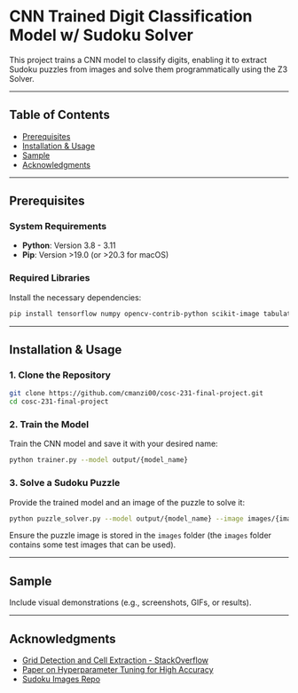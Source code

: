 # CNN Trained Digit Classification Model w/ Sudoku Solver

This project trains a CNN model to classify digits, enabling it to extract Sudoku puzzles from images and solve them programmatically using the Z3 Solver. 

---

## Table of Contents
- [Prerequisites](#prerequisites)
- [Installation & Usage](#installation--usage)
- [Sample](#sample)
- [Acknowledgments](#acknowledgments)

---

## Prerequisites

### System Requirements
- **Python**: Version 3.8 - 3.11
- **Pip**: Version >19.0 (or >20.3 for macOS)

### Required Libraries
Install the necessary dependencies:
```sh
pip install tensorflow numpy opencv-contrib-python scikit-image tabulate imutils scikit-learn matplotlib progressbar2 pandas
```

---

## Installation & Usage

### 1. Clone the Repository
```sh
git clone https://github.com/cmanzi00/cosc-231-final-project.git
cd cosc-231-final-project
```

### 2. Train the Model
Train the CNN model and save it with your desired name:
```sh
python trainer.py --model output/{model_name}
```

### 3. Solve a Sudoku Puzzle
Provide the trained model and an image of the puzzle to solve it:
```sh
python puzzle_solver.py --model output/{model_name} --image images/{image}
```
Ensure the puzzle image is stored in the `images` folder (the `images` folder contains some test images that can be used).

---

## Sample
Include visual demonstrations (e.g., screenshots, GIFs, or results).

---

## Acknowledgments
- [Grid Detection and Cell Extraction - StackOverflow](https://stackoverflow.com/questions/59182827)
- [Paper on Hyperparameter Tuning for High Accuracy](https://www.mdpi.com/741864)
- [Sudoku Images Repo](https://github.com/kirkeaton/sudoku-image-solver/tree/main/sudoku_images)
